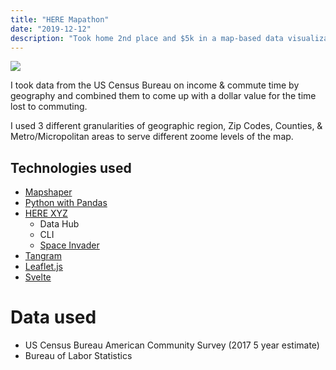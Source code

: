 ```yaml
---
title: "HERE Mapathon"
date: "2019-12-12"
description: "Took home 2nd place and $5k in a map-based data visualization competition against over 800 teams from around the globe"
---
```


![](https://www.datocms-assets.com/19855/1578374460-mapathon.png?auto=compress%2Cformat&fm=jpg)

I took data from the US Census Bureau on income & commute time by geography and combined them to come up with a dollar value for the time lost to commuting.

I used 3 different granularities of geographic region, Zip Codes, Counties, & Metro/Micropolitan areas to serve different zoome levels of the map.

## Technologies used

- [Mapshaper](https://github.com/mbloch/mapshaper)
- [Python with Pandas](https://pandas.pydata.org/)
- [HERE XYZ](https://www.here.xyz/)
  - Data Hub
  - CLI
  - [Space Invader](https://www.here.xyz/space-invader/)
- [Tangram](https://github.com/tangrams/tangram)
- [Leaflet.js](https://leafletjs.com/)
- [Svelte](https://svelte.dev/)

# Data used

- US Census Bureau American Community Survey (2017 5 year estimate)
- Bureau of Labor Statistics
